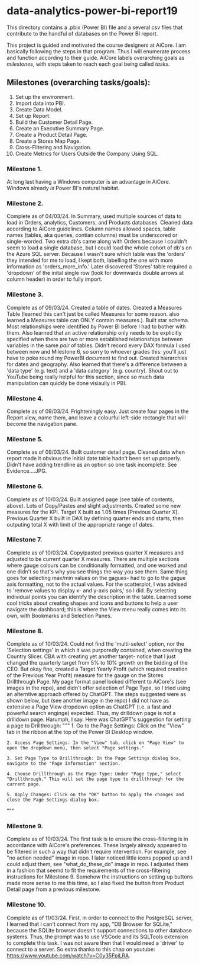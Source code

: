 # data-analytics-power-bi-report19

This directory contains a .pbix (Power BI) file and a several csv files that contribute to the handful of databases on the Power BI report. 

This project is guided and motivated the course designers at AiCore. I am basically following the steps in that program. Thus I will enumerate process and function according to their guide. AiCore labels overarching goals as *milestones*, with steps taken to reach each goal being called *tasks*.

## Milestones (overarching tasks/goals): 
1. Set up the environment. 
2. Import data into PBI. 
3. Create Data Model. 
4. Set up Report. 
5. Build the Customer Detail Page. 
6. Create an Executive Summary Page. 
7. Create a Product Detail Page.
8. Create a Stores Map Page. 
9. Cross-Filtering and Navigation. 
10. Create Metrics for Users Outside the Company Using SQL. 

### Milestone 1. 
At long last having a Windows computer is an advantage in AiCore. Windows already *is* Power BI's natural habitat. 

### Milestone 2. 
Complete as of 04/03/24. In Summary, used multiple sources of data to load in Orders, analytics, Customers, and Products databases. Cleaned data according to AiCore guidelines. Column names allowed spaces, table names (tables, aka queries, contian columns) must be underscored or single-worded. Two extra db's came along with Orders because I couldn't seem to load a single database, but I could load the whole cohort of db's on the Azure SQL server. Because I wasn't sure which table was the 'orders' they intended for me to load, I kept both, labelling the one with more information as 'orders_more_info.' Later discovered 'Stores' table required a 'dropdown' of the inital single row (look for downwards double arrows at column header) in order to fully import. 

### Milestone 3. 
Complete as of 09/03/24. Created a table of dates. Created a Measures Table (learned this can't just be called Measures for some reason. also learned a Measures table can ONLY contain measures.). Built star schema. Most relationships were identified by Power BI before I had to bother with them. Also learned that an active relationship only needs to be explicitly specified when there are two or more established relationships between variables in the same *pair* of tables. Didn't record every DAX formula I used between now and Milestone 6, so sorry to whoever grades this: you'll just have to poke round my PowerBI document to find out. Created hierarchies for dates and geography. Also learned that there's a difference between a 'data type' (e.g. text) and a 'data category' (e.g. country). Shout out to YouTube being really helpful for this section, since so much data manipulation can quickly be done visiaully in PBI. 

### Milestone 4. 
Complete as of 09/03/24. Frighteningly easy. Just create four pages in the Report view, name them, and leave a colourful left-side rectangle that will become the navigation pane. 

### Milestone 5. 
Complete as of 09/03/24. Built customer detail page. Cleaned data when report made it obvious the initial date table hadn't been set up properly. Didn't have adding trendline as an option so one task incomplete. See Evidence....JPG. 

### Milestone 6. 
Complete as of 10/03/24. Built assigned page (see table of contents, above). Lots of Copy/Pastes and slight adjustments. Created some new measures for the KPI. Target X built as 1.05 times [Previous Quarter X]. Previous Quarter X built in DAX by defining quarter ends and starts, then outputing total X with limit of the appropriate range of dates. 

### Milestone 7. 
Complete as of 10/03/24. Copy/pasted previous quarter X measures and adjusted to be current quarter X measures. There are multiple sections where gauge colours can be conditionally formatted, and one worked and one didn't so that's why you see things the way you see them. Same thing goes for selecting max/min values on the gagues- had to go to the gague axis formatting, not to the actual values. For the scatterplot, I was advised to 'remove values to display x- and y-axis pairs,' so I did. By selecting individual points you can identify the description in the table. Learned some cool tricks about creating shapes and icons and buttons to help a user navigate the dashboard; this is where the View menu really comes into its own, with Bookmarks and Selection Panes. 

### Milestone 8. 
Complete as of 10/03/24. Could not find the 'multi-select' option, nor the 'Selection settings' in which it was purporedly contained, when creating the Country Slicer. CBA with creating yet another target- notice that I just changed the quarterly target from 5% to 10% growth on the bidding of the CEO. But okay fine, created a Target Yearly Profit (which required creation of the Previous Year Profit) measure for the gauge on the Stores Drillthrough Page. My page format panel looked different to AiCore's (see images in the repo), and didn't offer selection of Page Type, so I tried using an alterntive approach offered by ChatGPT. The steps suggested were as shown below, but (see another image in the repo) I did not have as extensive a Page View dropdown option as ChatGPT (i.e. a fast and powerful search enginge) expected. Thus, my drilldown page is *not* a drilldown page. Harumph, I say. 
Here was ChatGPT's suggestion for setting a page to Drillthrough: 
"""
    1. Go to the Page Settings: Click on the "View" tab in the ribbon at the top of the Power BI Desktop window.

    2. Access Page Settings: In the "View" tab, click on "Page View" to open the dropdown menu, then select "Page settings."

    3. Set Page Type to Drillthrough: In the Page Settings dialog box, navigate to the "Page Information" section.

    4. Choose Drillthrough as the Page Type: Under "Page type," select "Drillthrough." This will set the page type to drillthrough for the current page.

    5. Apply Changes: Click on the "OK" button to apply the changes and close the Page Settings dialog box.
"""

### Milestone 9. 
Complete as of 10/03/24. The first task is to ensure the cross-filtering is in accordance with AiCore's preferences. These largely already appeared to be filtered in such a way that didn't require intervention. For example, see "no action needed" image in repo. I later noticed little icons popped up and I could adjust them, see "what_do_these_do" image in repo. I adjusted them in a fashion that seemd to fit the requirements of the cross-filtering instructions for Milestone 9. Somehow the instructions on setting up buttons made more sense to me this time, so I also fixed the button from Product Detail page from a previous milestone. 

### Milestone 10. 
Complete as of 11/03/24. First, in order to connect to the PostgreSQL server, I learned that I can't connect from my app, "DB Browser for SQLite," because the SQLite browser doesn't support connections to other database systems. Thus, the prompt was to use VSCode and its SQLTools extension to complete this task. I was not aware then that I would need a 'driver' to connect to a server. So extra thanks to this chap on youtube: https://www.youtube.com/watch?v=C0y35FpiLRA. 
